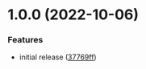 # 1.0.0 (2022-10-06)


### Features

* initial release ([37769ff](https://github.com/epap-app/receipt-api-sdk/commit/37769ff9ad1517f96de618449e77cf9b1fe17c7e))
